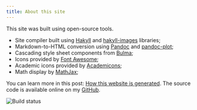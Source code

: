 ```yaml
---
title: About this site
---
```


This site was built using open-source tools.

* Site compiler built using [Hakyll](https://jaspervdj.be/hakyll/) and [hakyll-images](https://github.com/LaurentRDC/hakyll-images) libraries;
* Markdown-to-HTML conversion using [Pandoc](https://pandoc.org) and [pandoc-plot](https://github.com/LaurentRDC/pandoc-plot);
* Cascading style sheet components from [Bulma](https://bulma.io);
* Icons provided by [Font Awesome](https://fontawesome.com/);
* Academic icons provided by [Academicons](http://jpswalsh.github.io/academicons/);
* Math display by [MathJax](https://www.mathjax.org/);

You can learn more in this post: [How this website is generated](/posts/making-this-website.html). The source code is available online on my [GitHub](https://github.com/LaurentRDC/personal-website).

![Build status](https://github.com/LaurentRDC/personal-website/workflows/GH-Pages/badge.svg)
